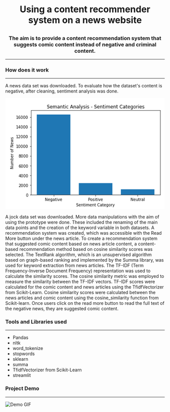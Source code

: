 # <h1 align="center">Using a content recommender system on a news website</h1>

## <h3 align="center">The aim is to provide a content recommendation system that suggests comic content instead of negative and criminal content. </h3>
---

### <h3 align="left">How does it work</h3>
---
A news data set was downloaded. To evaluate how the dataset's content is negative, after cleaning, sentiment analysis was done.

 ![News sentiment analysis GIF](/images/sentiment.png)

A jock data set was downloaded. More data manipulations with the aim of using the prototype were done. These included the renaming of the main data points and the creation of the keyword variable in both datasets. A recommendation system was created, which was accessible with the Read More button under the news article. To create a recommendation system that suggested comic content based on news article content, a content-based recommendation method based on cosine similarity scores was selected. The TextRank algorithm, which is an unsupervised algorithm based on graph-based ranking and implemented by the Summa library, was used for keyword extraction from news articles. The TF-IDF (Term Frequency-Inverse Document Frequency) representation was used to calculate the similarity scores. The cosine similarity metric was employed to measure the similarity between the TF-IDF vectors. TF-IDF scores were calculated for the comic content and news articles using the TfidfVectorizer from Scikit-Learn. Cosine similarity scores were calculated between the news articles and comic content using the cosine_similarity function from Scikit-learn.
Once users click on the read more button to read the full text of the negative news, they are suggested comic content.


### <h3 align="left">Tools and Libraries used</h3>
---
* Pandas
* nltk
* word_tokenize
* stopwords
* sklearn
* summa
* TfidfVectorizer from Scikit-Learn
* streamlit


### <h3 align="left">Project Demo</h3>
---
![Demo GIF]()
